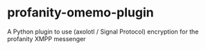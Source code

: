 # profanity-omemo-plugin
A Python plugin to use (axolotl / Signal Protocol) encryption for the profanity XMPP messenger
